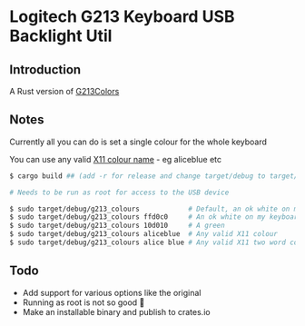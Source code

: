 # Logitech G213 Keyboard USB Backlight Util

## Introduction

A Rust version of [G213Colors](https://github.com/SebiTimeWaster/G213Colors)

## Notes

Currently all you can do is set a single colour for the whole keyboard

You can use any valid [X11 colour name](https://en.wikipedia.org/wiki/X11_color_names) - eg aliceblue etc

```sh
$ cargo build ## (add -r for release and change target/debug to target/release below)

# Needs to be run as root for access to the USB device

$ sudo target/debug/g213_colours            # Default, an ok white on my keyboard
$ sudo target/debug/g213_colours ffd0c0     # An ok white on my keyboard
$ sudo target/debug/g213_colours 10d010     # A green
$ sudo target/debug/g213_colours aliceblue  # Any valid X11 colour
$ sudo target/debug/g213_colours alice blue # Any valid X11 two word colour

```

## Todo

- Add support for various options like the original
- Running as root is not so good 🤕
- Make an installable binary and publish to crates.io
